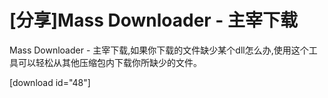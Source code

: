 # [分享]Mass Downloader - 主宰下载

Mass Downloader - 主宰下载,如果你下载的文件缺少某个dll怎么办,使用这个工具可以轻松从其他压缩包内下载你所缺少的文件。 

<!-- more -->

[download id="48"]

